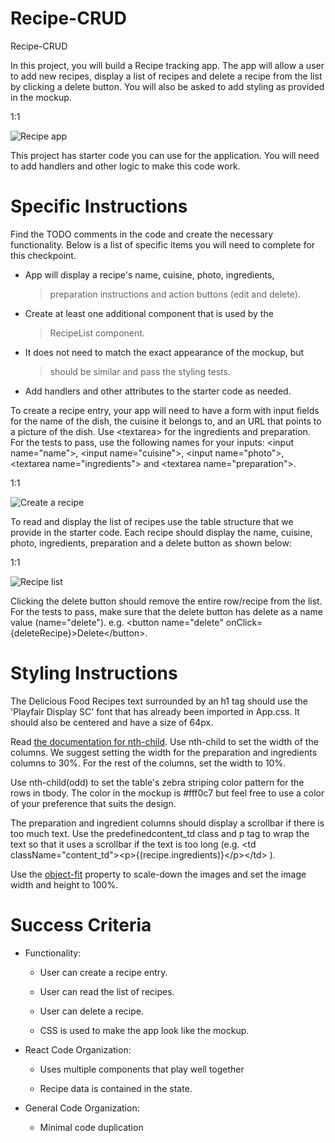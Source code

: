 # Recipe-CRUD
Recipe-CRUD

In this project, you will build a Recipe tracking app. The app will
allow a user to add new recipes, display a list of recipes and delete a
recipe from the list by clicking a delete button. You will also be asked
to add styling as provided in the mockup.

1:1

![Recipe
app](https://github.com/nsuami/Recipe-CRUD/blob/main/docs/img/deliciousfoods.png)

This project has starter code you can use for the application. You will
need to add handlers and other logic to make this code work.

# **Specific Instructions**

Find the TODO comments in the code and create the necessary
functionality. Below is a list of specific items you will need to
complete for this checkpoint.

-   App will display a recipe\'s name, cuisine, photo, ingredients,
    > preparation instructions and action buttons (edit and delete).

-   Create at least one additional component that is used by the
    > RecipeList component.

-   It does not need to match the exact appearance of the mockup, but
    > should be similar and pass the styling tests.

-   Add handlers and other attributes to the starter code as needed.

To create a recipe entry, your app will need to have a form with input
fields for the name of the dish, the cuisine it belongs to, and an URL
that points to a picture of the dish. Use \<textarea\> for the
ingredients and preparation. For the tests to pass, use the following
names for your inputs: \<input name=\"name\"\>, \<input
name=\"cuisine\"\>, \<input name=\"photo\"\>, \<textarea
name=\"ingredients\"\> and \<textarea name=\"preparation\"\>.

1:1

![Create a recipe
](https://github.com/nsuami/Recipe-CRUD/blob/main/docs/img/create-recipe.png)

To read and display the list of recipes use the table structure that we
provide in the starter code. Each recipe should display the name,
cuisine, photo, ingredients, preparation and a delete button as shown
below:

1:1

![Recipe
list](https://github.com/nsuami/Recipe-CRUD/blob/main/docs/img/recipeapplist.png)

Clicking the delete button should remove the entire row/recipe from the
list. For the tests to pass, make sure that the delete button has delete
as a name value (name=\"delete\"). e.g. \<button name=\"delete\"
onClick={deleteRecipe}\>Delete\</button\>.

# **Styling Instructions**

The Delicious Food Recipes text surrounded by an h1 tag should use the
\'Playfair Display SC\' font that has already been imported in App.css.
It should also be centered and have a size of 64px.

Read [the documentation for
nth-child](https://developer.mozilla.org/en-US/docs/Web/CSS/:nth-child).
Use nth-child to set the width of the columns. We suggest setting the
width for the preparation and ingredients columns to 30%. For the rest
of the columns, set the width to 10%.

Use nth-child(odd) to set the table\'s zebra striping color pattern for
the rows in tbody. The color in the mockup is \#fff0c7 but feel free to
use a color of your preference that suits the design.

The preparation and ingredient columns should display a scrollbar if
there is too much text. Use the predefinedcontent_td class and p tag to
wrap the text so that it uses a scrollbar if the text is too long (e.g.
\<td className=\"content_td\"\>\<p\>{(recipe.ingredients)}\</p\>\</td\>
).

Use the
[object-fit](https://developer.mozilla.org/en-US/docs/Web/CSS/object-fit)
property to scale-down the images and set the image width and height to
100%.

# 

# **Success Criteria**

-   Functionality:

    -   User can create a recipe entry.

    -   User can read the list of recipes.

    -   User can delete a recipe.

    -   CSS is used to make the app look like the mockup.

-   React Code Organization:

    -   Uses multiple components that play well together

    -   Recipe data is contained in the state.

-   General Code Organization:

    -   Minimal code duplication


